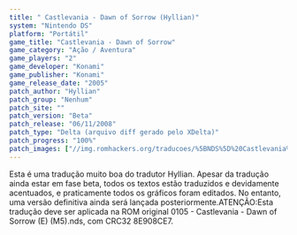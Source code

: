 ```yaml
---
title: " Castlevania - Dawn of Sorrow (Hyllian)"
system: "Nintendo DS"
platform: "Portátil"
game_title: "Castlevania - Dawn of Sorrow"
game_category: "Ação / Aventura"
game_players: "2"
game_developer: "Konami"
game_publisher: "Konami"
game_release_date: "2005"
patch_author: "Hyllian"
patch_group: "Nenhum"
patch_site: ""
patch_version: "Beta"
patch_release: "06/11/2008"
patch_type: "Delta (arquivo diff gerado pelo XDelta)"
patch_progress: "100%"
patch_images: ["//img.romhackers.org/traducoes/%5BNDS%5D%20Castlevania%20-%20Dawn%20of%20Sorrow%20-%20Hyllian%20-%201.png","//img.romhackers.org/traducoes/%5BNDS%5D%20Castlevania%20-%20Dawn%20of%20Sorrow%20-%20Hyllian%20-%202.png","//img.romhackers.org/traducoes/%5BNDS%5D%20Castlevania%20-%20Dawn%20of%20Sorrow%20-%20Hyllian%20-%203.png"]
---
```

Esta é uma tradução muito boa do tradutor Hyllian. Apesar da tradução ainda estar em fase beta, todos os textos estão traduzidos e devidamente acentuados, e praticamente todos os gráficos foram editados. No entanto, uma versão definitiva ainda será lançada posteriormente.ATENÇÃO:Esta tradução deve ser aplicada na ROM original 0105 - Castlevania - Dawn of Sorrow (E) (M5).nds, com CRC32 8E908CE7.